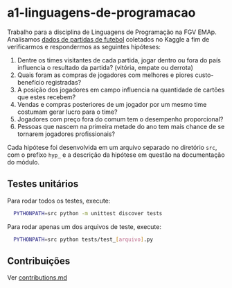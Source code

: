 # a1-linguagens-de-programacao
Trabalho para a disciplina de Linguagens de Programação na FGV EMAp. Analisamos [dados de partidas de futebol](https://www.kaggle.com/datasets/davidcariboo/player-scores/data) coletados no Kaggle a fim de verificarmos e respondermos as seguintes hipóteses:

1. Dentre os times visitantes de cada partida, jogar dentro ou fora do país influencia o resultado da partida? (vitória, empate ou derrota)
2. Quais foram as compras de jogadores com melhores e piores custo-benefício registradas?
3. A posição dos jogadores em campo influencia na quantidade de cartões que estes recebem?
4. Vendas e compras posteriores de um jogador por um mesmo time costumam gerar lucro para o time?
5. Jogadores com preço fora do comum tem o desempenho proporcional?
6. Pessoas que nascem na primeira metade do ano tem mais chance de se tornarem jogadores profissionais?

Cada hipótese foi desenvolvida em um arquivo separado no diretório `src`, com o prefixo `hyp_` e a descrição da hipótese em questão na documentação do módulo.

## Testes unitários

Para rodar todos os testes, execute:
```bash
  PYTHONPATH=src python -m unittest discover tests 
```

Para rodar apenas um dos arquivos de teste, execute:
```bash
  PYTHONPATH=src python tests/test_[arquivo].py 
```

## Contribuições

Ver [contributions.md](./contributions.md)

